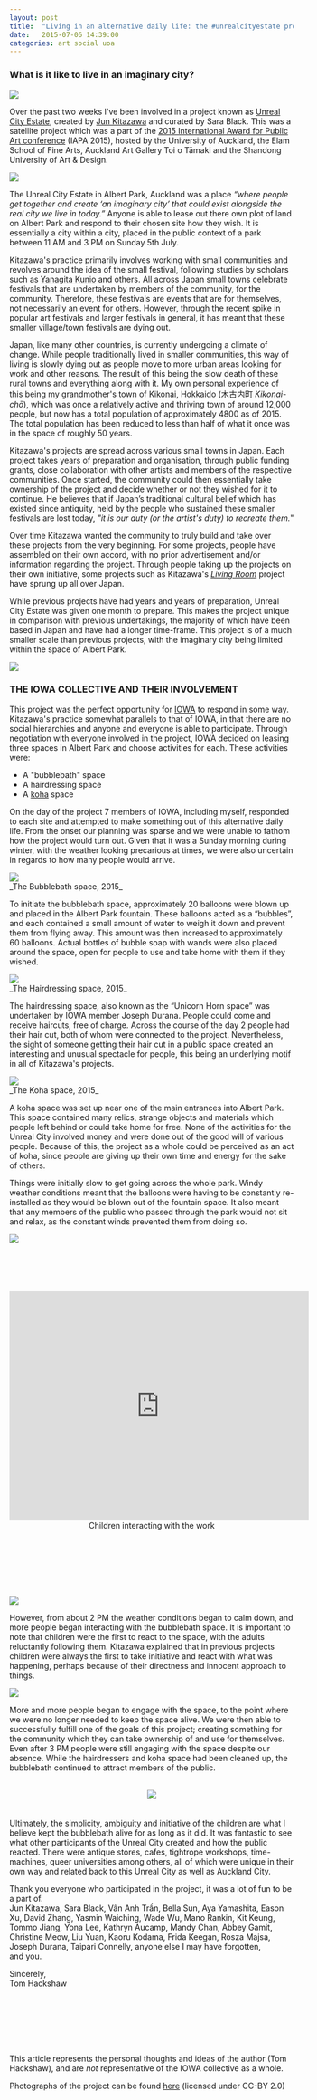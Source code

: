 ```yaml
---
layout: post
title:  "Living in an alternative daily life: the #unrealcityestate project"
date:   2015-07-06 14:39:00
categories: art social uoa
---
```


### What is it like to live in an imaginary city?

<img src="https://farm1.staticflickr.com/448/19402384166_58c8757c9b_c.jpg">

Over the past two weeks I've been involved in a project known as [Unreal City Estate][un], created by [Jun Kitazawa][jun] and curated by Sara Black. This was a satellite project which was a part of the [2015 International Award for Public Art conference][iapa] (IAPA 2015), hosted by the University of Auckland, the Elam School of Fine Arts, Auckland Art Gallery Toi o Tāmaki and the Shandong University of Art & Design. 

<img src="https://farm1.staticflickr.com/536/19258331991_466af7738a_c.jpg">

The Unreal City Estate in Albert Park, Auckland was a place _“where people get together and create ‘an imaginary city’ that could exist alongside the real city we live in today.”_ Anyone is able to lease out there own plot of land on Albert Park and respond to their chosen site how they wish. It is essentially a city within a city, placed in the public context of a park between 11 AM and 3 PM on Sunday 5th July.

Kitazawa's practice primarily involves working with small communities and revolves around the idea of the small festival, following studies by scholars such as [Yanagita Kunio][yk] and others. All across Japan small towns celebrate festivals that are undertaken by members of the community, for the community. Therefore, these festivals are events that are for themselves, not necessarily an event for others. However, through the recent spike in popular art festivals and larger festivals in general, it has meant that these smaller village/town festivals are dying out.

Japan, like many other countries, is currently undergoing a climate of change. While people traditionally lived in smaller communities, this way of living is slowly dying out as people move to more urban areas looking for work and other reasons. The result of this being the slow death of these rural towns and everything along with it. My own personal experience of this being my grandmother's town of [Kikonai][kikonai], Hokkaido (木古内町 _Kikonai-chō_), which was once a relatively active and thriving town of around 12,000 people, but now has a total population of approximately 4800 as of 2015. The total population has been reduced to less than half of what it once was in the space of roughly 50 years.

Kitazawa's projects are spread across various small towns in Japan. Each project takes years of preparation and organisation, through public funding grants, close collaboration with other artists and members of the respective communities. Once started, the community could then essentially take ownership of the project and decide whether or not they wished for it to continue. He believes that if Japan’s traditional cultural belief which has existed since antiquity, held by the people who sustained these smaller festivals are lost today, _"it is our duty (or the artist's duty) to recreate them._"

Over time Kitazawa wanted the community to truly build and take over these projects from the very beginning. For some projects, people have assembled on their own accord, with no prior advertisement and/or information regarding the project. Through people taking up the projects on their own initiative, some projects such as Kitazawa's [_Living Room_][lr] project have sprung up all over Japan.

While previous projects have had years and years of preparation, Unreal City Estate was given one month to prepare. This makes the project unique in comparison with previous undertakings, the majority of which have been based in Japan and have had a longer time-frame. This project is of a much smaller scale than previous projects, with the imaginary city being limited within the space of Albert Park. 

<img src="https://farm1.staticflickr.com/419/19067095560_a49dcbd5cf_c.jpg">

### THE IOWA COLLECTIVE AND THEIR INVOLVEMENT

This project was the perfect opportunity for [IOWA][iowa] to respond in some way. Kitazawa's practice somewhat parallels to that of IOWA, in that there are no social hierarchies and anyone and everyone is able to participate. Through negotiation with everyone involved in the project, IOWA decided on leasing three spaces in Albert Park and choose activities for each. These activities were:

- A "bubblebath" space
- A hairdressing space
- A [koha][koha] space

On the day of the project 7 members of IOWA, including myself, responded to each site and attempted to make something out of this alternative daily life. From the onset our planning was sparse and we were unable to fathom how the project would turn out. Given that it was a Sunday morning during winter, with the weather looking precarious at times, we were also uncertain in regards to how many people would arrive.

<img src="https://farm4.staticflickr.com/3917/18805928574_313b08cf1f_c.jpg">
<br>
_The Bubblebath space, 2015_

To initiate the bubblebath space, approximately 20 balloons were blown up and placed in the Albert Park fountain. These balloons acted as a “bubbles”, and each contained a small amount of water to weigh it down and prevent them from flying away. This amount was then increased to approximately 60 balloons. Actual bottles of bubble soap with wands were also placed around the space, open for people to use and take home with them if they wished.

<img src="https://farm1.staticflickr.com/442/19242786789_3375f6e3d7_c.jpg">
<br>
_The Hairdressing space, 2015_

The hairdressing space, also known as the “Unicorn Horn space” was undertaken by IOWA member Joseph Durana. People could come and receive haircuts, free of charge. Across the course of the day 2 people had their hair cut, both of whom were connected to the project. Nevertheless, the sight of someone getting their hair cut in a public space created an interesting and unusual spectacle for people, this being an underlying motif in all of Kitazawa's projects.

<img src="https://farm1.staticflickr.com/343/18884195274_a6ca949f8a_c.jpg">
<br>
_The Koha space, 2015_

A koha space was set up near one of the main entrances into Albert Park. This space contained many relics, strange objects and materials which people left behind or could take home for free. None of the activities for the Unreal City involved money and were done out of the good will of various people. Because of this, the project as a whole could be perceived as an act of koha, since people are giving up their own time and energy for the sake of others.

Things were initially slow to get going across the whole park. Windy weather conditions meant that the balloons were having to be constantly re-installed as they would be blown out of the fountain space. It also meant that any members of the public who passed through the park would not sit and relax, as the constant winds prevented them from doing so.

<img src="https://farm1.staticflickr.com/393/19433011551_04e5a28ecb_c.jpg">
<br><br>
<br><br>
<br><br>
<center>

<iframe src="https://player.vimeo.com/video/132630652?loop=1&color=ffffff&title=0&byline=0&portrait=0" width="530" height="405" frameborder="0" webkitallowfullscreen mozallowfullscreen allowfullscreen></iframe>

<br>
Children interacting with the work
</center>

<br><br>
<br><br>
<br><br>
<img src="https://farm1.staticflickr.com/393/18884195934_cc1e6d86a7_c.jpg">

However, from about 2 PM the weather conditions began to calm down, and more people began interacting with the bubblebath space. It is important to note that children were the first to react to the space, with the adults reluctantly following them. Kitazawa explained that in previous projects children were always the first to take initiative and react with what was happening, perhaps because of their directness and innocent approach to things.

<img src="https://farm1.staticflickr.com/394/19242840959_8c3b01ceff_c.jpg">

More and more people began to engage with the space, to the point where we were no longer needed to keep the space alive. We were then able to successfully fulfill one of the goals of this project; creating something for the community which they can take ownership of and use for themselves. Even after 3 PM people were still engaging with the space despite our absence. While the hairdressers and koha space had been cleaned up, the bubblebath continued to attract members of the public.
<br><br>
<center>
<img src="https://farm1.staticflickr.com/555/19433357021_932e8d8ac8_c.jpg">
</center>
<br><br>
Ultimately, the simplicity, ambiguity and initiative of the children are what I believe kept the bubblebath alive for as long as it did. It was fantastic to see what other participants of the Unreal City created and how the public reacted. There were antique stores, cafes, tightrope workshops, time-machines,  queer universities among others, all of which were unique in their own way and related back to this Unreal City as well as Auckland City.  

Thank you everyone who participated in the project, it was a lot of fun to be a part of.
<br>
Jun Kitazawa, Sara Black, Vân Anh Trần, Bella Sun, Aya Yamashita, Eason Xu, David Zhang, Yasmin Waiching, Wade Wu, Mano Rankin, Kit Keung, Tommo Jiang, Yona Lee, Kathryn Aucamp, Mandy Chan, Abbey Gamit, Christine Meow, Liu Yuan, Kaoru Kodama, Frida Keegan, Rosza Majsa, Joseph Durana, Taipari Connelly, anyone else I may have forgotten,
<br>
and you.

Sincerely,
<br>
Tom Hackshaw

<br><br>
<br><br>
<br><br>
This article represents the personal thoughts and ideas of the author (Tom Hackshaw), and are _not_ representative of the IOWA collective as a whole. 

Photographs of the project can be found [here][here] (licensed under CC-BY 2.0)

[un]: http://unrealcityestate.com
[iapa]: http://iapa2015.nz
[jun]: http://junkitazawa.com
[yk]: https://en.wikipedia.org/wiki/Kunio_Yanagita
[kikonai]: https://en.wikipedia.org/wiki/Kikonai,_Hokkaido
[lr]: http://www.junkitazawa.com/04-livingroom.html
[koha]: https://en.wikipedia.org/wiki/Koha_(custom)
[iowa]: https://iowa.nz
[here]: https://www.flickr.com/photos/akira2019/sets/72157655143575996
